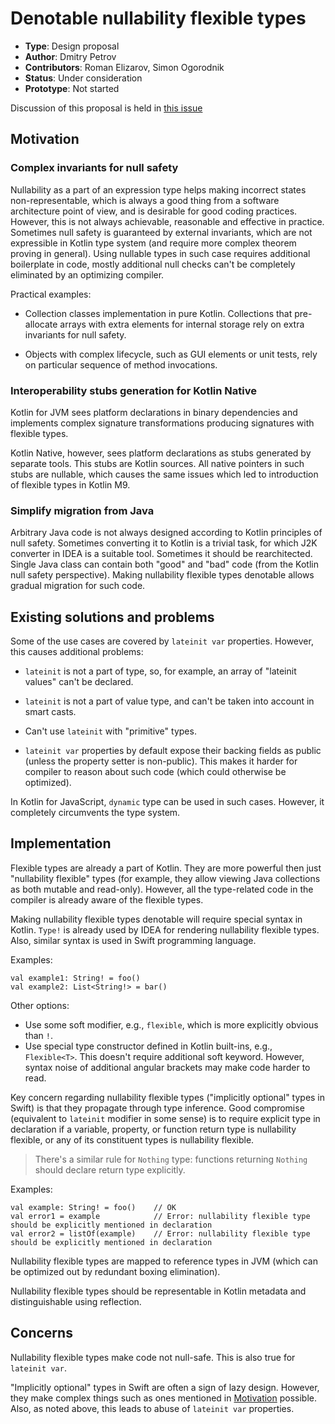 # Denotable nullability flexible types

* **Type**: Design proposal
* **Author**: Dmitry Petrov
* **Contributors**: Roman Elizarov, Simon Ogorodnik
* **Status**: Under consideration
* **Prototype**: Not started

Discussion of this proposal is held in [this issue](https://github.com/Kotlin/KEEP/issues/82)

## Motivation

### Complex invariants for null safety

Nullability as a part of an expression type helps making incorrect states non-representable, which is always a good 
thing from a software architecture point of view, and is desirable for good coding practices. However, this is not 
always achievable, reasonable and effective in practice. Sometimes null safety is guaranteed by external invariants, 
which are not expressible in Kotlin type system (and require more complex theorem proving in general). Using nullable 
types in such case requires additional boilerplate in code, mostly additional null checks can't be completely eliminated
by an optimizing compiler.

Practical examples:

* Collection classes implementation in pure Kotlin. Collections that pre-allocate arrays with extra elements for 
internal storage rely on extra invariants for null safety.

* Objects with complex lifecycle, such as GUI elements or unit tests, rely on particular sequence of method invocations. 

### Interoperability stubs generation for Kotlin Native

Kotlin for JVM sees platform declarations in binary dependencies and implements complex signature transformations 
producing signatures with flexible types.   

Kotlin Native, however, sees platform declarations as stubs generated by separate tools. This stubs are Kotlin sources.
All native pointers in such stubs are nullable, which causes the same issues which led to introduction of flexible types
in Kotlin M9.

### Simplify migration from Java

Arbitrary Java code is not always designed according to Kotlin principles of null safety. Sometimes converting it to
Kotlin is a trivial task, for which J2K converter in IDEA is a suitable tool. Sometimes it should be rearchitected. 
Single Java class can contain both "good" and "bad" code (from the Kotlin null safety perspective). Making nullability 
flexible types denotable allows gradual migration for such code.

## Existing solutions and problems

Some of the use cases are covered by `lateinit var` properties. However, this causes additional problems:

* `lateinit` is not a part of type, so, for example, an array of "lateinit values" can't be declared.

* `lateinit` is not a part of value type, and can't be taken into account in smart casts.

* Can't use `lateinit` with "primitive" types.

* `lateinit var` properties by default expose their backing fields as public (unless the property setter is non-public).
This makes it harder for compiler to reason about such code (which could otherwise be optimized).

In Kotlin for JavaScript, `dynamic` type can be used in such cases. However, it completely circumvents the type system.

## Implementation

Flexible types are already a part of Kotlin. They are more powerful then just "nullability flexible" types (for example,
they allow viewing Java collections as both mutable and read-only). However, all the type-related code in the compiler
is already aware of the flexible types.

Making nullability flexible types denotable will require special syntax in Kotlin. `Type!` is already used by IDEA for 
rendering nullability flexible types. Also, similar syntax is used in Swift programming language.

Examples:
```
val example1: String! = foo()
val example2: List<String!> = bar()
``` 

Other options:
* Use some soft modifier, e.g., `flexible`, which is more explicitly obvious than `!`.
* Use special type constructor defined in Kotlin built-ins, e.g., `Flexible<T>`. This doesn't require additional soft 
keyword. However, syntax noise of additional angular brackets may make code harder to read.

Key concern regarding nullability flexible types ("implicitly optional" types in Swift) is that they propagate through
type inference. Good compromise (equivalent to `lateinit` modifier in some sense) is to require explicit type in
declaration if a variable, property, or function return type is nullability flexible, or any of its constituent types is
nullability flexible. 
> There's a similar rule for `Nothing` type: functions returning `Nothing` should declare return type explicitly.

Examples:
```
val example: String! = foo()    // OK
val error1 = example            // Error: nullability flexible type should be explicitly mentioned in declaration
val error2 = listOf(example)    // Error: nullability flexible type should be explicitly mentioned in declaration
```

Nullability flexible types are mapped to reference types in JVM (which can be optimized out by redundant boxing 
elimination).

Nullability flexible types should be representable in Kotlin metadata and distinguishable using reflection.

## Concerns

Nullability flexible types make code not null-safe. This is also true for `lateinit var`.

"Implicitly optional" types in Swift are often a sign of lazy design. However, they make complex things such as ones 
mentioned in [Motivation](#motivation) possible. Also, as noted above, this leads to abuse of `lateinit var` properties.

